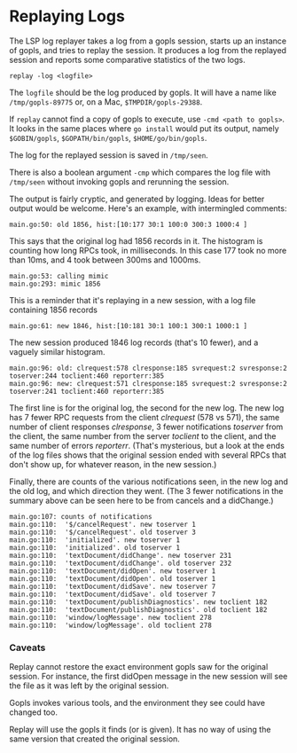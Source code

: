 # Replaying Logs

The LSP log replayer takes a log from a gopls session, starts up an instance of gopls,
and tries to replay the session. It produces a log from the replayed session and reports
some comparative statistics of the two logs.

```replay -log <logfile>```

The `logfile` should be the log produced by gopls. It will have a name like
`/tmp/gopls-89775` or, on a Mac, `$TMPDIR/gopls-29388`.

If `replay` cannot find a copy of gopls to execute, use `-cmd <path to gopls>`.
It looks in the same places where `go install` would put its output,
namely `$GOBIN/gopls`, `$GOPATH/bin/gopls`, `$HOME/go/bin/gopls`.

The log for the replayed session is saved in `/tmp/seen`.

There is also a boolean argument `-cmp` which compares the log file
with `/tmp/seen` without invoking gopls and rerunning the session.

The output is fairly cryptic, and generated by logging. Ideas for better output would be welcome.
Here's an example, with intermingled comments:

```
main.go:50: old 1856, hist:[10:177 30:1 100:0 300:3 1000:4 ]
```
This says that the original log had 1856 records in it. The histogram is
counting how long RPCs took, in milliseconds. In this case 177 took no more
than 10ms, and 4 took between 300ms and 1000ms.
```
main.go:53: calling mimic
main.go:293: mimic 1856
```
This is a reminder that it's replaying in a new session, with a log file
containing 1856 records
```
main.go:61: new 1846, hist:[10:181 30:1 100:1 300:1 1000:1 ]
```
The new session produced 1846 log records (that's 10 fewer),
and a vaguely similar histogram.
```
main.go:96: old: clrequest:578 clresponse:185 svrequest:2 svresponse:2 toserver:244 toclient:460 reporterr:385
main.go:96: new: clrequest:571 clresponse:185 svrequest:2 svresponse:2 toserver:241 toclient:460 reporterr:385
```
The first line is for the original log, the second for the new log. The new log has 7 fewer RPC requests
from the client *clrequest* (578 vs 571), the same number of client responses *clresponse*, 3 fewer
notifications *toserver* from the client, the same number from the server *toclient* to the client, and
the same number of errors *reporterr*. (That's mysterious, but a look at the ends of the log files shows
that the original session ended with several RPCs that don't show up, for whatever reason, in the new session.)

Finally, there are counts of the various notifications seen, in the new log and the old log, and
which direction they went. (The 3 fewer notifications in the summary above can be seen here to be from cancels
and a didChange.)
```
main.go:107: counts of notifications
main.go:110:  '$/cancelRequest'. new toserver 1
main.go:110:  '$/cancelRequest'. old toserver 3
main.go:110:  'initialized'. new toserver 1
main.go:110:  'initialized'. old toserver 1
main.go:110:  'textDocument/didChange'. new toserver 231
main.go:110:  'textDocument/didChange'. old toserver 232
main.go:110:  'textDocument/didOpen'. new toserver 1
main.go:110:  'textDocument/didOpen'. old toserver 1
main.go:110:  'textDocument/didSave'. new toserver 7
main.go:110:  'textDocument/didSave'. old toserver 7
main.go:110:  'textDocument/publishDiagnostics'. new toclient 182
main.go:110:  'textDocument/publishDiagnostics'. old toclient 182
main.go:110:  'window/logMessage'. new toclient 278
main.go:110:  'window/logMessage'. old toclient 278
```
### Caveats
Replay cannot restore the exact environment gopls saw for the original session.
For instance, the first didOpen message in the new session will see the file
as it was left by the original session.

Gopls invokes various tools, and the environment they see could have changed too.

Replay will use the gopls it finds (or is given). It has no way of using
the same version that created the original session.
